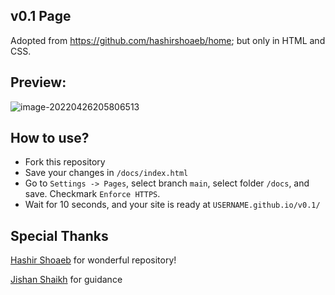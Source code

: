 ## v0.1 Page

Adopted from https://github.com/hashirshoaeb/home; but only in HTML and CSS.

## Preview:

![image-20220426205806513](C:\Users\朱骁Dylan\AppData\Roaming\Typora\typora-user-images\image-20220426205806513.png)

## How to use?

- Fork this repository
- Save your changes in `/docs/index.html`
- Go to `Settings -> Pages`, select branch `main`, select folder `/docs`, and save. Checkmark `Enforce HTTPS`.
- Wait for 10 seconds, and your site is ready at `USERNAME.github.io/v0.1/`

## Special Thanks

[Hashir Shoaeb](https://github.com/hashirshoaeb/) for wonderful repository!

[Jishan Shaikh](https://github.com/jishanshaikh4) for guidance